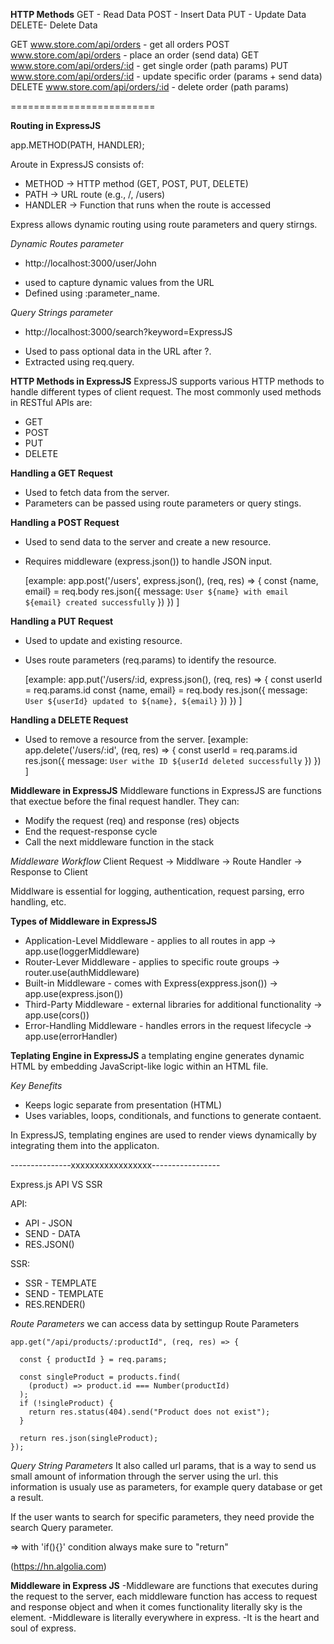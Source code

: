 **HTTP Methods**
GET - Read Data
POST - Insert Data
PUT - Update Data
DELETE- Delete Data

GET www.store.com/api/orders - get all orders
POST www.store.com/api/orders - place an order (send data)
GET www.store.com/api/orders/:id - get single order (path params)
PUT www.store.com/api/orders/:id - update specific order (params + send data)
DELETE www.store.com/api/orders/:id - delete order (path params)

=========================

**Routing in ExpressJS**

app.METHOD(PATH, HANDLER);

Aroute in ExpressJS consists of:

- METHOD -> HTTP method (GET, POST, PUT, DELETE)
- PATH -> URL route (e.g., /, /users)
- HANDLER -> Function that runs when the route is accessed

Express allows dynamic routing using route parameters and query stirngs.

_Dynamic Routes parameter_

- http://localhost:3000/user/John

* used to capture dynamic values from the URL
* Defined using :parameter_name.

_Query Strings parameter_

- http://localhost:3000/search?keyword=ExpressJS

* Used to pass optional data in the URL after ?.
* Extracted using req.query.

**HTTP Methods in ExpressJS**
ExpressJS supports various HTTP methods to handle different types of client request. The most commonly used methods in RESTful APIs are:

- GET
- POST
- PUT
- DELETE

**Handling a GET Request**

- Used to fetch data from the server.
- Parameters can be passed using route parameters or query stings.

**Handling a POST Request**

- Used to send data to the server and create a new resource.
- Requires middleware (express.json()) to handle JSON input.

  [example:
  app.post('/users', express.json(), (req, res) => {
  const {name, email} = req.body
  res.json({
  message: `User ${name} with email ${email} created successfully`
  })
  })
  ]

**Handling a PUT Request**

- Used to update and existing resource.
- Uses route parameters (req.params) to identify the resource.

  [example:
  app.put('/users/:id, express.json(), (req, res) => {
  const userId = req.params.id
  const {name, email} = req.body
  res.json({
  message: `User ${userId} updated to ${name}, ${email}`
  })
  })
  ]

**Handling a DELETE Request**

- Used to remove a resource from the server.
  [example:
  app.delete('/users/:id', (req, res) => {
  const userId = req.params.id
  res.json({
  message: `User withe ID ${userId deleted successfully`
  })
  })
  ]

**Middleware in ExpressJS**
Middleware functions in ExpressJS are functions that exectue before the final request handler. They can:

- Modify the request (req) and response (res) objects
- End the request-response cycle
- Call the next middleware function in the stack

_Middleware Workflow_
Client Request -> Middlware -> Route Handler -> Response to Client

Middlware is essential for logging, authentication, request parsing, erro handling, etc.

**Types of Middleware in ExpressJS**

- Application-Level Middleware - applies to all routes in app
  -> app.use(loggerMiddleware)
- Router-Lever Middleware - applies to specific route groups
  -> router.use(authMiddleware)
- Built-in Middleware - comes with Express(exppress.json())
  -> app.use(express.json())
- Third-Party Middleware - external libraries for additional functionality
  -> app.use(cors())
- Error-Handling Middleware - handles errors in the request lifecycle
  -> app.use(errorHandler)

**Teplating Engine in ExpressJS**
a templating engine generates dynamic HTML by embedding JavaScript-like logic within an HTML file.

_Key Benefits_

- Keeps logic separate from presentation (HTML)
- Uses variables, loops, conditionals, and functions to generate contaent.

In ExpressJS, templating engines are used to render views dynamically by integrating them into the applicaton.

---------------xxxxxxxxxxxxxxxxx-----------------

Express.js
API VS SSR

API:

- API - JSON
- SEND - DATA
- RES.JSON()

SSR:

- SSR - TEMPLATE
- SEND - TEMPLATE
- RES.RENDER()

_Route Parameters_
we can access data by settingup Route Parameters

```
app.get("/api/products/:productId", (req, res) => {

  const { productId } = req.params;

  const singleProduct = products.find(
    (product) => product.id === Number(productId)
  );
  if (!singleProduct) {
    return res.status(404).send("Product does not exist");
  }

  return res.json(singleProduct);
});
```

_Query String Parameters_
It also called url params, that is a way to send us small amount of information through the server using the url. this information is usualy use as parameters, for example query database or get a result.

If the user wants to search for specific parameters, they need provide the search Query parameter.

=> with 'if(){}' condition always make sure to "return"

(https://hn.algolia.com)

**Middleware in Express JS**
-Middleware are functions that executes during the request to the server, each middleware function has access to request and response object and when it comes functionality literally sky is the element.
-Middleware is literally everywhere in express.
-It is the heart and soul of express.
